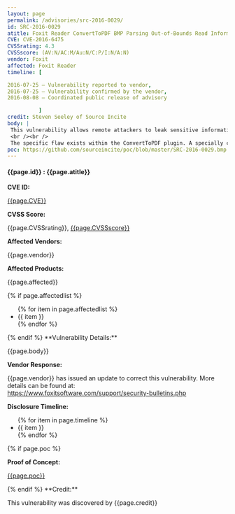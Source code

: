 ```yaml
---
layout: page
permalink: /advisories/src-2016-0029/
id: SRC-2016-0029
atitle: Foxit Reader ConvertToPDF BMP Parsing Out-of-Bounds Read Information Disclosure Vulnerability
CVE: CVE-2016-6475
CVSSrating: 4.3
CVSSscore: (AV:N/AC:M/Au:N/C:P/I:N/A:N)
vendor: Foxit
affected: Foxit Reader
timeline: [

2016-07-25 – Vulnerability reported to vendor,
2016-07-25 – Vulnerability confirmed by the vendor,
2016-08-08 – Coordinated public release of advisory

          ]
credit: Steven Seeley of Source Incite
body: |
 This vulnerability allows remote attackers to leak sensitive information on vulnerable installations of Foxit Reader. User interaction is required to exploit this vulnerability in that the target must visit a malicious page or open a malicious file.
 <br /><br />
 The specific flaw exists within the ConvertToPDF plugin. A specially crafted BMP image can force Foxit Reader to read memory past the end of an allocated object. An attacker can leverage this vulnerability to leak sensitive information in the context of the current process. An attacker can use this information in conjunction with other vulnerabilities to execute code in the context of the process.
poc: https://github.com/sourceincite/poc/blob/master/SRC-2016-0029.bmp
---
```


<h4><b>{{page.id}} : {{page.atitle}}</b></h4>

**CVE ID:**
<p class="cn"><a href="https://web.nvd.nist.gov/view/vuln/detail?vulnId={{page.CVE}}">{{page.CVE}}</a></p>

**CVSS Score:**
<p class="cn">{{page.CVSSrating}}, <a href="https://nvd.nist.gov/cvss/v2-calculator?vector={{page.CVSSscore}}">{{page.CVSSscore}}</a></p>

**Affected Vendors:**
<p class="cn">{{page.vendor}}</p>

**Affected Products:**
<p class="cn">{{page.affected}}</p>
{% if page.affectedlist %}
<ul class="cn">
{% for item in page.affectedlist %}
  <li>{{ item }}</li>
{% endfor %}
</ul>
{% endif %}
**Vulnerability Details:**
<p class="cn">{{page.body}}</p>

**Vendor Response:**
<p class="cn">{{page.vendor}} has issued an update to correct this vulnerability. More details can be found at: <br /><a href="https://www.foxitsoftware.com/support/security-bulletins.php">https://www.foxitsoftware.com/support/security-bulletins.php</a></p>

**Disclosure Timeline:**
<ul class="cn">
{% for item in page.timeline %}
  <li>{{ item }}</li>
{% endfor %}
</ul>
{% if page.poc %}

**Proof of Concept:**
<p class="cn"><a href="{{page.poc}}">{{page.poc}}</a></p>
{% endif %}
**Credit:**
<p class="cn">This vulnerability was discovered by {{page.credit}}</p>
